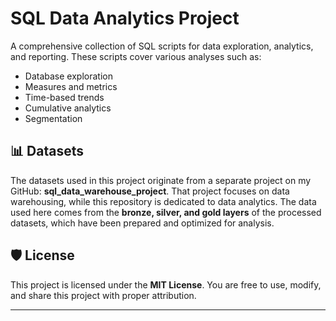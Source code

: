 # SQL Data Analytics Project

A comprehensive collection of SQL scripts for data exploration, analytics, and reporting. These scripts cover various analyses such as:
- Database exploration
- Measures and metrics
- Time-based trends
- Cumulative analytics
- Segmentation

## 📊 Datasets
The datasets used in this project originate from a separate project on my GitHub: **sql_data_warehouse_project**. That project focuses on data warehousing, while this repository is dedicated to data analytics. The data used here comes from the **bronze, silver, and gold layers** of the processed datasets, which have been prepared and optimized for analysis.

## 🛡️ License
This project is licensed under the **MIT License**. You are free to use, modify, and share this project with proper attribution.

---

